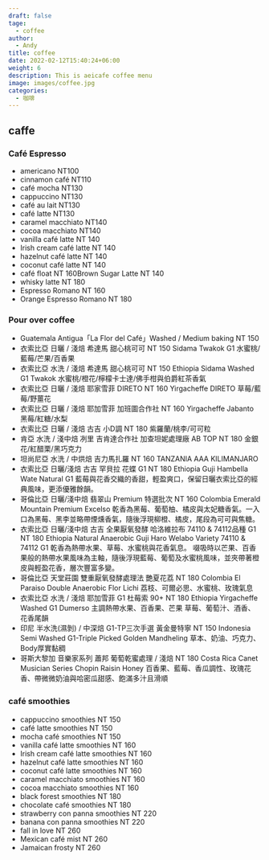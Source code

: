 ```yaml
---
draft: false
tage:
  - coffee
author:
  - Andy
title: coffee
date: 2022-02-12T15:40:24+06:00
weight: 6
description: This is aeicafe coffee menu
image: images/coffee.jpg
categories:
  - 咖啡
---
```

## caffe

### Café Espresso

* americano NT100
* cinnamon café  NT110
* café mocha  NT130
* cappuccino  NT130
* café au lait  NT130
* café latte  NT130
* caramel macchiato  NT140
* cocoa macchiato  NT140
* vanilla café latte  NT 140
* Irish cream café latte  NT 140
* hazelnut café latte  NT 140
* coconut café latte  NT 140
* café float  NT 160Brown Sugar Latte  NT 140
* whisky latte  NT 180
* Espresso Romano NT 160
* Orange Espresso Romano  NT 180

### Pour over coffee 

* Guatemala Antigua「La Flor del Café」Washed / Medium baking NT 150
* 衣索比亞 日曬 / 淺焙 希達馬 甜心桃可可  NT 150
  Sidama Twakok G1 
  水蜜桃/藍莓/芒果/百香果
* 衣索比亞 水洗 / 淺焙 希達馬 甜心桃可可  NT 150
  Ethiopia Sidama Washed G1 Twakok
  水蜜桃/橙花/檸檬卡士達/佛手柑與伯爵紅茶香氣
* 衣索比亞 日曬 / 淺焙 耶家雪菲 DIRETO  NT 160
  Yirgacheffe DIRETO
  草莓/藍莓/野薑花
* 衣索比亞 日曬 / 淺焙 耶加雪菲 加班圖合作社  NT 160 
  Yirgacheffe Jabanto 
  黑莓/紅糖/水梨
* 衣索比亞 日曬 / 淺焙 古吉 小D調 NT 180 
  紫羅蘭/桃李/可可粒
* 肯亞 水洗 / 淺中焙 冽里 吉肯達合作社 加查坦妮處理廠 AB TOP   NT 180
  金銀花/紅醋栗/黑巧克力
* 坦尚尼亞 水洗 / 中烘焙 吉力馬扎羅 NT 160
  TANZANIA AAA KILIMANJARO
* 衣索比亞 日曬/淺焙 古吉 罕貝拉 花蝶  G1 NT 180
  Ethiopia Guji Hambella Wate Natural G1
  藍莓與花香交織的香甜，輕盈爽口，保留日曬衣索比亞的經典風味，更添優雅餘韻。
* 哥倫比亞 日曬/淺中焙 翡翠山 Premium 特選批次  NT 160
  Colombia Emerald Mountain Premium Excelso
  乾香為黑莓、葡萄柚、橘皮與太妃糖香氣。一入口為黑莓、黑李並略帶煙燻香氣，隨後浮現柳橙、橘皮，尾段為可可與焦糖。
* 衣索比亞 日曬/淺中焙  古吉 全果厭氧發酵 哈洛維拉布 74110 & 74112品種 G1  NT 180 
  Ethiopia Natural Anaerobic Guji Haro Welabo Variety 74110 & 74112 G1 
  乾香為熱帶水果、草莓、水蜜桃與花香氣息。
  啜吸時以芒果、百香果般的熱帶水果風味為主軸，隨後浮現藍莓、葡萄及水蜜桃風味，並夾帶著橙皮與輕盈花香，層次豐富多變。
* 哥倫比亞 天堂莊園 雙重厭氧發酵處理法  艷夏花荔   NT 180 
  Colombia El Paraiso Double Anaerobic  Flor Lichi
  荔枝、可爾必思、水蜜桃、玫瑰氣息
* 衣索比亞  水洗 / 淺焙 耶加雪菲  G1 杜莓索 90+  NT 180 
  Ethiopia Yirgacheffe Washed G1 Dumerso 
  主調熱帶水果、百香果、芒果
  草莓、葡萄汁、酒香、花香尾韻
* 印尼 半水洗(濕剝) / 中深焙 G1-TP三次手選 黃金曼特寧  NT 150
  Indonesia Semi Washed G1-Triple Picked Golden Mandheling 
  草本、奶油、巧克力、Body厚實黏稠
* 哥斯大黎加 音樂家系列 蕭邦 葡萄乾蜜處理 / 淺焙  NT 180 
  Costa Rica Canet Musician Series Chopin Raisin Honey 
  百香果、藍莓、香瓜調性、玫瑰花香、帶微微奶油與哈密瓜甜感、飽滿多汁且滑順 

### café smoothies　

* cappuccino smoothies  NT 150
* café latte smoothies  NT 150
* mocha café smoothies  NT 150
* vanilla café latte smoothies  NT 160
* Irish cream café latte smoothies  NT 160
* hazelnut café latte smoothies  NT 160
* coconut café latte smoothies   NT 160
* caramel macchiato smoothies  NT 160
* cocoa macchiato smoothies  NT 160
* black forest smoothies  NT 180
* chocolate café smoothies  NT 180
* strawberry con panna smoothies  NT 220
* banana con panna smoothies  NT 220
* fall in love  NT 260
* Mexican café mist  NT 260
* Jamaican frosty  NT 260